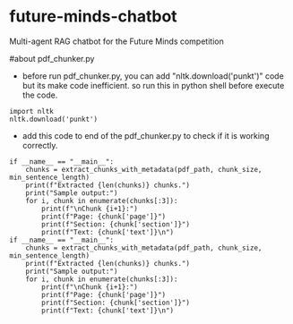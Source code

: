 # future-minds-chatbot
Multi-agent RAG chatbot for the Future Minds competition

#about pdf_chunker.py

- before run pdf_chunker.py, you can add "nltk.download('punkt')" code but its make code inefficient. so run this in python shell before execute the code.
~~~
import nltk
nltk.download('punkt')
~~~

- add this code to end of the pdf_chunker.py to check if it is working correctly.
~~~ 
if __name__ == "__main__":
    chunks = extract_chunks_with_metadata(pdf_path, chunk_size, min_sentence_length)
    print(f"Extracted {len(chunks)} chunks.")
    print("Sample output:")
    for i, chunk in enumerate(chunks[:3]):
        print(f"\nChunk {i+1}:")
        print(f"Page: {chunk['page']}")
        print(f"Section: {chunk['section']}")
        print(f"Text: {chunk['text']}\n")
if __name__ == "__main__":
    chunks = extract_chunks_with_metadata(pdf_path, chunk_size, min_sentence_length)
    print(f"Extracted {len(chunks)} chunks.")
    print("Sample output:")
    for i, chunk in enumerate(chunks[:3]):
        print(f"\nChunk {i+1}:")
        print(f"Page: {chunk['page']}")
        print(f"Section: {chunk['section']}")
        print(f"Text: {chunk['text']}\n")
~~~

